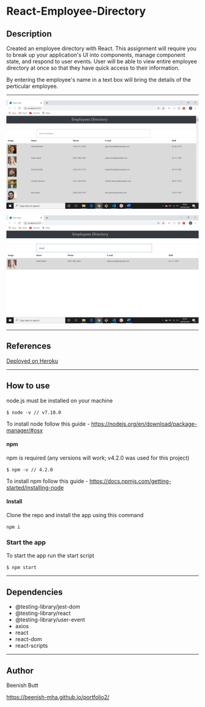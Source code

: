 # React-Employee-Directory

## Description

Created an employee directory with React. This assignment will require you to break up your application's UI into components, manage component state, and respond to user events.
User will be able to view entire employee directory at once so that they have quick access to their information.

By entering the employee's name in a text box will bring the details of the perticular employee.

---

![screenshot of the app](https://github.com/beenish-mha/React-Employee-Directory/blob/master/public/ReactEmployeesDirectory1.jpg)

![screenshot of the app](https://github.com/beenish-mha/React-Employee-Directory/blob/master/public/ReactEmployeesDirectory2.jpg)

---

## References

[Deployed on Heroku](https://react-employee-directory-b.herokuapp.com/)

---

## How to use

node.js must be installed on your machine

```
$ node -v // v7.10.0
```

To install node follow this guide -
https://nodejs.org/en/download/package-manager/#osx

#### npm

npm is required (any versions will work; v4.2.0 was used for this project)

```
$ npm -v // 4.2.0
```

To install npm follow this guide -
https://docs.npmjs.com/getting-started/installing-node

#### Install

Clone the repo and install the app using this command

```
npm i
```

### Start the app

To start the app run the start script

```
$ npm start
```

---

## Dependencies

- @testing-library/jest-dom
- @testing-library/react
- @testing-library/user-event
- axios
- react
- react-dom
- react-scripts

---

## Author

Beenish Butt

https://beenish-mha.github.io/portfolio2/
